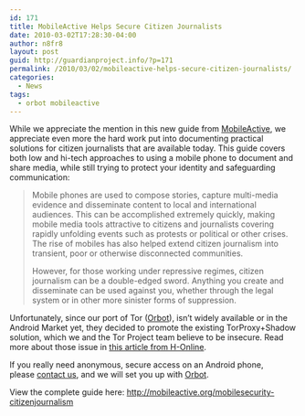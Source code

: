 ```yaml
---
id: 171
title: MobileActive Helps Secure Citizen Journalists
date: 2010-03-02T17:28:30-04:00
author: n8fr8
layout: post
guid: http://guardianproject.info/?p=171
permalink: /2010/03/02/mobileactive-helps-secure-citizen-journalists/
categories:
  - News
tags:
  - orbot mobileactive
---
```

While we appreciate the mention in this new guide from [MobileActive](http://mobileactive.org), we appreciate even more the hard work put into documenting practical solutions for citizen journalists that are available today. This guide covers both low and hi-tech approaches to using a mobile phone to document and share media, while still trying to protect your identity and safeguarding communication:

> Mobile phones are used to compose stories, capture multi-media evidence and disseminate content to local and international audiences. This can be accomplished extremely quickly, making mobile media tools attractive to citizens and journalists covering rapidly unfolding events such as protests or political or other crises. The rise of mobiles has also helped extend citizen journalism into transient, poor or otherwise disconnected communities.
> 
> However, for those working under repressive regimes, citizen journalism can be a double-edged sword. Anything you create and disseminate can be used against you, whether through the legal system or in other more sinister forms of suppression.

Unfortunately, since our port of Tor ([Orbot](/apps/orbot)), isn&#8217;t widely available or in the Android Market yet, they decided to promote the existing TorProxy+Shadow solution, which we and the Tor Project team believe to be insecure. Read more about those issue in [this article from H-Online](http://www.h-online.com/open/news/item/Anonymous-browsing-on-Android-Update-769920.html).

If you really need anonymous, secure access on an Android phone, please [contact us](/contact), and we will set you up with [Orbot](/apps/orbot).

View the complete guide here: <http://mobileactive.org/mobilesecurity-citizenjournalism>